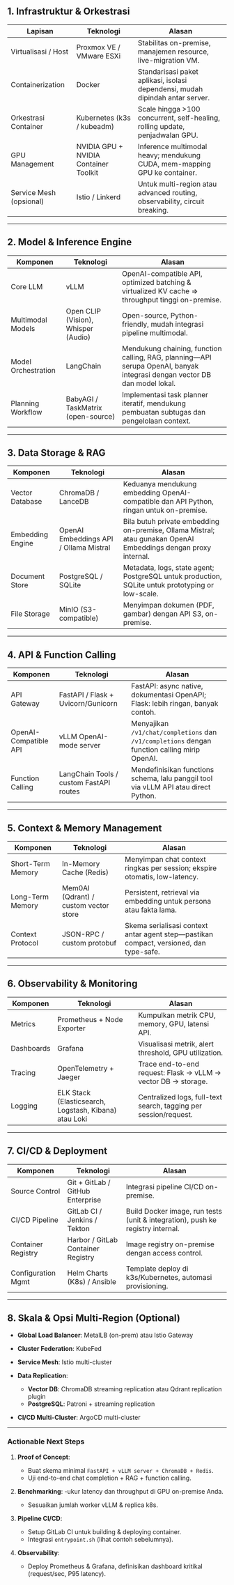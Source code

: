## 1. Infrastruktur & Orkestrasi

| Lapisan                 | Teknologi                             | Alasan                                                                        |
| ----------------------- | ------------------------------------- | ----------------------------------------------------------------------------- |
| Virtualisasi / Host     | Proxmox VE / VMware ESXi              | Stabilitas on-premise, manajemen resource, live-migration VM.                 |
| Containerization        | Docker                                | Standarisasi paket aplikasi, isolasi dependensi, mudah dipindah antar server. |
| Orkestrasi Container    | Kubernetes (k3s / kubeadm)            | Scale hingga >100 concurrent, self-healing, rolling update, penjadwalan GPU.  |
| GPU Management          | NVIDIA GPU + NVIDIA Container Toolkit | Inference multimodal heavy; mendukung CUDA, mem-mapping GPU ke container.     |
| Service Mesh (opsional) | Istio / Linkerd                       | Untuk multi-region atau advanced routing, observability, circuit breaking.    |

---

## 2. Model & Inference Engine

| Komponen            | Teknologi                           | Alasan                                                                                                                    |
| ------------------- | ----------------------------------- | ------------------------------------------------------------------------------------------------------------------------- |
| Core LLM            | vLLM                                | OpenAI-compatible API, optimized batching & virtualized KV cache ⇒ throughput tinggi on-premise.                          |
| Multimodal Models   | Open CLIP (Vision), Whisper (Audio) | Open-source, Python-friendly, mudah integrasi pipeline multimodal.                                                        |
| Model Orchestration | LangChain                           | Mendukung chaining, function calling, RAG, planning—API serupa OpenAI, banyak integrasi dengan vector DB dan model lokal. |
| Planning Workflow   | BabyAGI / TaskMatrix (open-source)  | Implementasi task planner iteratif, mendukung pembuatan subtugas dan pengelolaan context.                                 |

---

## 3. Data Storage & RAG

| Komponen         | Teknologi                              | Alasan                                                                                                         |
| ---------------- | -------------------------------------- | -------------------------------------------------------------------------------------------------------------- |
| Vector Database  | ChromaDB / LanceDB                     | Keduanya mendukung embedding OpenAI-compatible dan API Python, ringan untuk on-premise.                        |
| Embedding Engine | OpenAI Embeddings API / Ollama Mistral | Bila butuh private embedding on-premise, Ollama Mistral; atau gunakan OpenAI Embeddings dengan proxy internal. |
| Document Store   | PostgreSQL / SQLite                    | Metadata, logs, state agent; PostgreSQL untuk production, SQLite untuk prototyping or low-scale.               |
| File Storage     | MinIO (S3-compatible)                  | Menyimpan dokumen (PDF, gambar) dengan API S3, on-premise.                                                     |

---

## 4. API & Function Calling

| Komponen              | Teknologi                               | Alasan                                                                                        |
| --------------------- | --------------------------------------- | --------------------------------------------------------------------------------------------- |
| API Gateway           | FastAPI / Flask + Uvicorn/Gunicorn      | FastAPI: async native, dokumentasi OpenAPI; Flask: lebih ringan, banyak contoh.               |
| OpenAI-Compatible API | vLLM OpenAI-mode server                 | Menyajikan `/v1/chat/completions` dan `/v1/completions` dengan function calling mirip OpenAI. |
| Function Calling      | LangChain Tools / custom FastAPI routes | Mendefinisikan functions schema, lalu panggil tool via vLLM API atau direct Python.           |

---

## 5. Context & Memory Management

| Komponen          | Teknologi                             | Alasan                                                                                 |
| ----------------- | ------------------------------------- | -------------------------------------------------------------------------------------- |
| Short-Term Memory | In-Memory Cache (Redis)               | Menyimpan chat context ringkas per session; ekspire otomatis, low-latency.             |
| Long-Term Memory  | Mem0AI (Qdrant) / custom vector store | Persistent, retrieval via embedding untuk persona atau fakta lama.                     |
| Context Protocol  | JSON-RPC / custom protobuf            | Skema serialisasi context antar agent step—pastikan compact, versioned, dan type-safe. |

---

## 6. Observability & Monitoring

| Komponen   | Teknologi                                             | Alasan                                                           |
| ---------- | ----------------------------------------------------- | ---------------------------------------------------------------- |
| Metrics    | Prometheus + Node Exporter                            | Kumpulkan metrik CPU, memory, GPU, latensi API.                  |
| Dashboards | Grafana                                               | Visualisasi metrik, alert threshold, GPU utilization.            |
| Tracing    | OpenTelemetry + Jaeger                                | Trace end-to-end request: Flask → vLLM → vector DB → storage.    |
| Logging    | ELK Stack (Elasticsearch, Logstash, Kibana) atau Loki | Centralized logs, full-text search, tagging per session/request. |

---

## 7. CI/CD & Deployment

| Komponen           | Teknologi                          | Alasan                                                                         |
| ------------------ | ---------------------------------- | ------------------------------------------------------------------------------ |
| Source Control     | Git + GitLab / GitHub Enterprise   | Integrasi pipeline CI/CD on-premise.                                           |
| CI/CD Pipeline     | GitLab CI / Jenkins / Tekton       | Build Docker image, run tests (unit & integration), push ke registry internal. |
| Container Registry | Harbor / GitLab Container Registry | Image registry on-premise dengan access control.                               |
| Configuration Mgmt | Helm Charts (K8s) / Ansible        | Template deploy di k3s/Kubernetes, automasi provisioning.                      |

---

## 8. Skala & Opsi Multi-Region (Optional)

* **Global Load Balancer**: MetalLB (on-prem) atau Istio Gateway
* **Cluster Federation**: KubeFed
* **Service Mesh**: Istio multi-cluster
* **Data Replication**:

  * **Vector DB**: ChromaDB streaming replication atau Qdrant replication plugin
  * **PostgreSQL**: Patroni + streaming replication
* **CI/CD Multi-Cluster**: ArgoCD multi-cluster

---

### Actionable Next Steps

1. **Proof of Concept**:

   * Buat skema minimal `FastAPI + vLLM server + ChromaDB + Redis`.
   * Uji end-to-end chat completion + RAG + function calling.

2. **Benchmarking**:
   -ukur latency dan throughput di GPU on-premise Anda.

   * Sesuaikan jumlah worker vLLM & replica k8s.

3. **Pipeline CI/CD**:

   * Setup GitLab CI untuk building & deploying container.
   * Integrasi `entrypoint.sh` (lihat contoh sebelumnya).

4. **Observability**:

   * Deploy Prometheus & Grafana, definisikan dashboard kritikal (request/sec, P95 latency).
